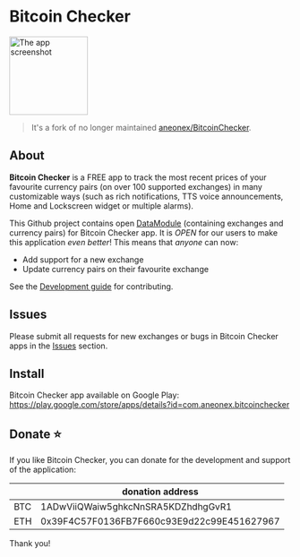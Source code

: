 # Bitcoin Checker

<p float="left" align="top">
<img src="docs/app_screenshot.png" width="140" alt="The app screenshot">
</p>

> It's a fork of no longer maintained [aneonex/BitcoinChecker](https://github.com/aneonex/BitcoinChecker).

## About
__Bitcoin Checker__ is a FREE app to track the most recent prices of your favourite currency pairs (on over 100 supported exchanges) in many customizable ways (such as rich notifications, TTS voice announcements, Home and Lockscreen widget or multiple alarms).

This Github project contains open [DataModule](dataModule) (containing exchanges and currency pairs) for Bitcoin Checker app. It is  _OPEN_ for our users to make this application _even better_! This means that _anyone_ can now:
* Add support for a new exchange
* Update currency pairs on their favourite exchange

See the [Development guide](docs/development.md) for contributing.

## Issues
Please submit all requests for new exchanges or bugs in Bitcoin Checker apps in the [Issues](../../issues/) section.

## Install
Bitcoin Checker app available on Google Play: https://play.google.com/store/apps/details?id=com.aneonex.bitcoinchecker

## Donate ⭐
If you like Bitcoin Checker, you can donate for the development and support of the application:

|  | donation address |
| --- | --- |
| BTC | 1ADwViiQWaiw5ghkcNnSRA5KDZhdhgGvR1 |
| ETH | 0x39F4C57F0136FB7F660c93E9d22c99E451627967 |

Thank you!

